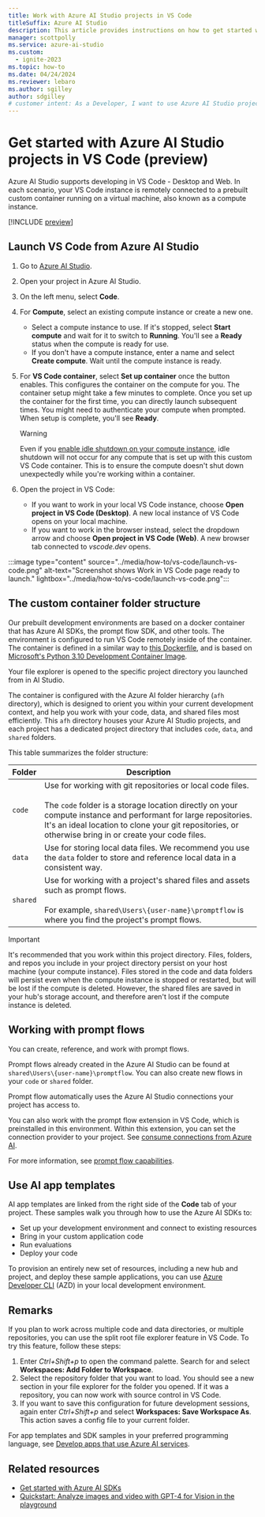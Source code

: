 ```yaml
---
title: Work with Azure AI Studio projects in VS Code
titleSuffix: Azure AI Studio
description: This article provides instructions on how to get started with Azure AI Studio projects in VS Code.
manager: scottpolly
ms.service: azure-ai-studio
ms.custom:
  - ignite-2023
ms.topic: how-to
ms.date: 04/24/2024
ms.reviewer: lebaro
ms.author: sgilley
author: sdgilley
# customer intent: As a Developer, I want to use Azure AI Studio projects in VS Code.
---
```


# Get started with Azure AI Studio projects in VS Code (preview)

Azure AI Studio supports developing in VS Code - Desktop and Web. In each scenario, your VS Code instance is remotely connected to a prebuilt custom container running on a virtual machine, also known as a compute instance.

[!INCLUDE [preview](../includes/generic-preview.md)]

## Launch VS Code from Azure AI Studio 

1. Go to [Azure AI Studio](https://ai.azure.com).
1. Open your project in Azure AI Studio.
1. On the left menu, select **Code**.
1. For **Compute**, select an existing compute instance or create a new one.
    * Select a compute instance to use. If it's stopped, select **Start compute** and wait for it to switch to **Running**. You'll see a **Ready** status when the compute is ready for use.
    * If you don't have a compute instance, enter a name and select **Create compute**. Wait until the compute instance is ready.
1. For **VS Code container**, select **Set up container** once the button enables. This configures the container on the compute for you. The container setup might take a few minutes to complete. Once you set up the container for the first time, you can directly launch subsequent times. You might need to authenticate your compute when prompted. When setup is complete, you'll see **Ready**.

    > [!WARNING]
     > Even if you [enable idle shutdown on your compute instance](./create-manage-compute.md#configure-idle-shutdown), idle shutdown will not occur for any compute that is set up with this custom VS Code container. This is to ensure the compute doesn't shut down unexpectedly while you're working within a container.

1. Open the project in VS Code:

    * If you want to work in your local VS Code instance, choose **Open project in VS Code (Desktop)**. A new local instance of VS Code opens on your local machine.
    * If you want to work in the browser instead, select the dropdown arrow and choose **Open project in VS Code (Web)**. A new browser tab connected to *vscode.dev* opens.

:::image type="content" source="../media/how-to/vs-code/launch-vs-code.png" alt-text="Screenshot shows Work in VS Code page ready to launch." lightbox="../media/how-to/vs-code/launch-vs-code.png":::

## The custom container folder structure

Our prebuilt development environments are based on a docker container that has Azure AI SDKs, the prompt flow SDK, and other tools. The environment is configured to run VS Code remotely inside of the container. The container is defined in a similar way to [this Dockerfile](https://github.com/Azure/aistudio-copilot-sample/blob/main/.devcontainer/Dockerfile), and is based on [Microsoft's Python 3.10 Development Container Image](https://mcr.microsoft.com/product/devcontainers/python/about).

Your file explorer is opened to the specific project directory you launched from in AI Studio. 

The container is configured with the Azure AI folder hierarchy (`afh` directory), which is designed to orient you within your current development context, and help you work with your code, data, and shared files most efficiently. This `afh` directory houses your Azure AI Studio projects, and each project has a dedicated project directory that includes `code`, `data`, and `shared` folders. 

This table summarizes the folder structure:

| Folder | Description |
| --- | --- |
| `code` | Use for working with git repositories or local code files.<br/><br/>The `code` folder is a storage location directly on your compute instance and performant for large repositories. It's an ideal location to clone your git repositories, or otherwise bring in or create your code files. |
| `data` | Use for storing local data files. We recommend you use the `data` folder to store and reference local data in a consistent way.|
| `shared` | Use for working with a project's shared files and assets such as prompt flows.<br/><br/>For example, `shared\Users\{user-name}\promptflow` is where you find the project's prompt flows. |

> [!IMPORTANT]
> It's recommended that you work within this project directory. Files, folders, and repos you include in your project directory persist on your host machine (your compute instance). Files stored in the code and data folders will persist even when the compute instance is stopped or restarted, but will be lost if the compute is deleted. However, the shared files are saved in your hub's storage account, and therefore aren't lost if the compute instance is deleted.

## Working with prompt flows

You can create, reference, and work with prompt flows.

Prompt flows already created in the Azure AI Studio can be found at `shared\Users\{user-name}\promptflow`. You can also create new flows in your `code` or `shared` folder.

Prompt flow automatically uses the Azure AI Studio connections your project has access to.

You can also work with the prompt flow extension in VS Code, which is preinstalled in this environment. Within this extension, you can set the connection provider to your project. See [consume connections from Azure AI](https://microsoft.github.io/promptflow/cloud/azureai/consume-connections-from-azure-ai.html).

For more information, see [prompt flow capabilities](https://microsoft.github.io/promptflow/reference/index.html).

## Use AI app templates
 
AI app templates are linked from the right side of the **Code** tab of your project. These samples walk you through how to use the Azure AI SDKs to:

* Set up your development environment and connect to existing resources
* Bring in your custom application code
* Run evaluations
* Deploy your code

To provision an entirely new set of resources, including a new hub and project, and deploy these sample applications, you can use [Azure Developer CLI](/azure/developer/azure-developer-cli/) (AZD) in your local development environment.

## Remarks

If you plan to work across multiple code and data directories, or multiple repositories, you can use the split root file explorer feature in VS Code. To try this feature, follow these steps:

1. Enter *Ctrl+Shift+p* to open the command palette. Search for and select **Workspaces: Add Folder to Workspace**.
1. Select the repository folder that you want to load. You should see a new section in your file explorer for the folder you opened. If it was a repository, you can now work with source control in VS Code.
1. If you want to save this configuration for future development sessions, again enter *Ctrl+Shift+p* and select **Workspaces: Save Workspace As**. This action saves a config file to your current folder.

For app templates and SDK samples in your preferred programming language, see [Develop apps that use Azure AI services](/azure/developer/intro/azure-ai-for-developers).

## Related resources

- [Get started with Azure AI SDKs](../how-to/develop/sdk-overview.md)
- [Quickstart: Analyze images and video with GPT-4 for Vision in the playground](../quickstarts/multimodal-vision.md)
